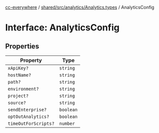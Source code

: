 [cc-everywhere](../../../../../index.md) / [shared/src/analytics/Analytics.types](../index.md) / AnalyticsConfig

# Interface: AnalyticsConfig

## Properties

| Property | Type |
| ------ | ------ |
| `xApiKey?` | `string` |
| `hostName?` | `string` |
| `path?` | `string` |
| `environment?` | `string` |
| `project?` | `string` |
| `source?` | `string` |
| `sendEnterprise?` | `boolean` |
| `optOutAnalytics?` | `boolean` |
| `timeOutForScripts?` | `number` |
